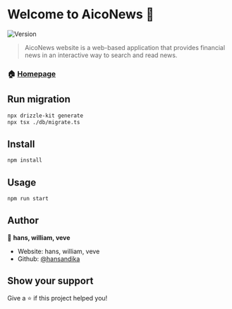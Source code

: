 # Welcome to AicoNews 👋

![Version](https://img.shields.io/badge/version-0.1.0-blue.svg?cacheSeconds=2592000)

> AicoNews website is a web-based application that provides financial news in an interactive way to search and read news.

### 🏠 [Homepage](https://aico-news.vercel.app)

## Run migration

```sh
npx drizzle-kit generate
npx tsx ./db/migrate.ts
```

## Install

```sh
npm install
```

## Usage

```sh
npm run start
```

## Author

👤 **hans, william, veve**

- Website: hans, william, veve
- Github: [@hansandika](https://github.com/hansandika)

## Show your support

Give a ⭐️ if this project helped you!
